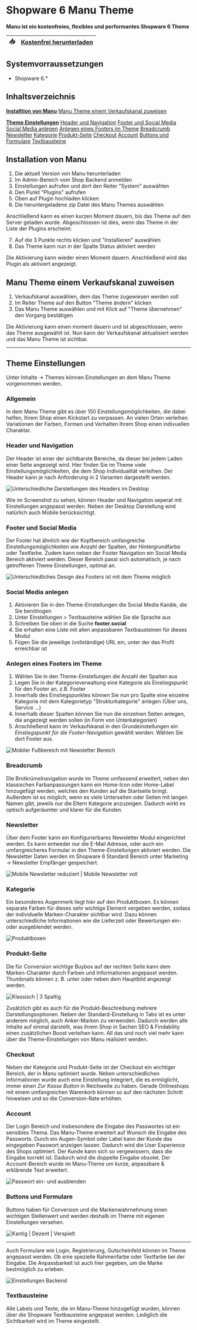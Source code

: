 # Shopware 6 Manu Theme
**Manu ist ein kostenfreies, flexibles und performantes Shopware 6 Theme**


| :inbox_tray: | [Kostenfrei herunterladen](https://www.digitalmanufaktur.com/shopware-6-theme-manu/?utm_source=github&utm_medium=link&utm_campaign=manu_theme) |
| - | --- |

## Systemvorraussetzungen
* Shopware 6.*

## Inhaltsverzeichnis
**[Installtion von Manu](#installtion-von-manu)**
[Manu Theme einem Verkaufskanal zuweisen](#manu-theme-einem-verkaufskanal-zuweisen)

**[Theme Einstellungen](#theme-einstellungen)**
[Header und Navigation](#header-und-navigation)
[Footer und Social Media](#footer-und-social-media)
[Social Media anlegen](#social-media-anlegen)
[Anlegen eines Footers im Theme](#anlegen-eines-footers-im-theme)
[Breadcrumb](#breadcrumb)
[Newsletter](#newsletter)
[Kategorie](#kategorie)
[Produkt-Seite](#produkt-seite)
[Checkout](#checkout)
[Account](#account)
[Buttons und Formulare](#buttons-und-formulare)
[Textbausteine](#textbausteine)

## Installation von Manu
1. Die aktuell Version von Manu herunterladen
2. Im Admin-Bereich vom Shop Backend anmelden
3. Einstellungen aufrufen und dort den Reiter "System" auswählen
4. Den Punkt "Plugins" aufrufen
5. Oben auf Plugin hochladen klicken
6. Die heruntergeladene zip Datei des Manu Themes auswählen

Anschließend kann es einen kurzen Moment dauern, bis das Theme auf den Server geladen wurde. Abgeschlossen ist dies, wenn das Theme in der Liste der Plugins erscheint:

7. Auf die 3 Punkte rechts klicken und "Installieren" auswählen
8. Das Theme kann nun in der Spalte Status aktiviert werden

Die Aktivierung kann wieder einen Moment dauern. Anschließend wird das Plugin als aktiviert angezeigt.

## Manu Theme einem Verkaufskanal zuweisen
1. Verkaufskanal auswählen, dem das Theme zugewiesen werden soll
2. Im Reiter Theme auf den Button "Theme ändern" klicken
3. Das Manu Theme auswählen und mit Klick auf "Theme übernehmen" den Vorgang bestätigen

Die Aktivierung kann einen moment dauern und ist abgeschlossen, wenn das Theme ausgewählt ist. Nun kann der Verkaufskanal aktualisiert werden und das Manu Theme ist sichtbar.

***

## Theme Einstellungen
Unter Inhalte → Themes können Einstellungen an dem Manu Theme vorgenommen werden.

### Allgemein
In dem Manu Theme gibt es über 150 Einstellungsmöglichkeiten, die dabei helfen, Ihrem Shop einen Kickstart zu verpassen. An vielen Orten verleihen Variationen der Farben, Formen und Verhalten Ihrem Shop einen indivuellen Charaktar.

### Header und Navigation
Der Header ist einer der sichtbarste Bereiche, da dieser bei jedem Laden einer Seite angezeigt wird. Hier finden Sie im Theme viele Einstellungsmöglichkeiten, die dem Shop Individualität verleihen. Der Header kann je nach Anforderung in 2 Varianten dargestellt werden. 

![Unterschiedliche Darstellungen des Headers im Desktop](assets/desktop-header.jpg "Unterschiedliche Darstellungen des Headers im Desktop")

Wie im Screenshot zu sehen, können Header und Navigation seperat mit Einstellungen angepasst werden. Neben der Desktop Darstellung wird natürlich auch Mobile berücksichtigt.

### Footer und Social Media
Der Footer hat ähnlich wie der Kopfbereich umfangreiche Einstellungsmöglichkeiten wie Anzahl der Spalten, der Hintergrundfarbe oder Textfarbe. Zudem kann neben der Footer Navigation ein Social Media Bereich aktiviert werden. Dieser Bereich passt sich automatisch, je nach getroffenen Theme Einstellungen, optimal an.

![Unterschiedliches Design des Footers ist mit dem Theme möglich](assets/footer.jpg)

### Social Media anlegen
1. Aktivieren Sie in den Theme-Einstellungen die Social Media Kanäle, die Sie benötiogen
2. Unter Einstellungen > Textbausteine wählen Sie die Sprache aus
3. Schreiben Sie oben in die Suche **footer.social**
4. Sie erhalten eine Liste mit allen anpassbaren Textbausteinen für dieses Modul
5. Fügen Sie die jeweilige (vollständige) URL ein, unter der das Profil erreichbar ist

### Anlegen eines Footers im Theme
1. Wählen Sie in den Theme-Einstellungen die Anzahl der Spalten aus
2. Legen Sie in der Kategorieverwaltung eine Kategorie als Einstiegspunkt für den Footer an, z.B. Footer
3. Innerhalb des Einstiegspunktes können Sie nun pro Spalte eine einzelne Kategorie mit dem Kategorietyp "Strukturkategorie" anlegen (Über uns, Service …)
5. Innerhalb dieser Spalten können Sie nun die einzelnen Seiten anlegen, die angezeigt werden sollen (in Form von Unterkategorien)
6. Anschließend kann im Verkaufskanal in den Grundeinstellungen ein *Einstiegspunkt für die Footer-Navigation* gewählt werden. Wählen Sie dort Footer aus.

![Mobiler Fußbereich mit Newsletter Bereich](assets/struktur-footer.jpg)

### Breadcrumb
Die Brotkrümelnavigation wurde im Theme umfassend erweitert, neben den klassischen Farbanpassungen kann ein Home-Icon oder Home-Label hinzugefügt werden, welches den Kunden auf die Startseite bringt. Außerdem ist es möglich, wenn es viele Unterseiten oder Seiten mit langen Namen gibt, jeweils nur die Eltern Kategorie anzuzeigen. Dadurch wirkt es optisch aufgeräumter und klarer für die Kunden.

### Newsletter
Über dem Footer kann ein Konfigurierbares Newsletter Modul eingerichtet werden. Es kann entweder nur die E-Mail Adresse, oder auch ein umfangreicheres Formular in den Theme-Einstellungen aktiviert werden. Die Newsletter Daten werden im Shopware 6 Standard Bereich unter Marketing → Newsletter Empfänger gespeichert.

![Mobile Newsletter reduziert | Mobile Newsletter voll](assets/newsletter.jpg)

### Kategorie
Ein besonderes Augenmerk liegt hier auf den Produktboxen. Es können separate Farben für dieses sehr wichtige Element vergeben werden, sodass der individuelle Marken-Charakter sichtbar wird. Dazu können unterschiedliche Informationen wie die Lieferzeit oder Bewertungen ein- oder ausgeblendet werden.

![Produktboxen](img/productbox.jpg)

### Produkt-Seite
Die für Conversion wichtige Buybox auf der rechten Seite kann dem Marken-Charakter durch Farben und Informationen angepasst werden. Thumbnails können z. B. unter oder neben dem Hauptbild angezeigt werden.

![Klassisch | 3 Spaltig](assets/produkt.jpg)

Zusätzlich gibt es auch für die Produkt-Beschreibung mehrere Darstellungsoptionen. Neben der Standard-Einstellung in Tabs ist es unter anderem möglich, auch Anker-Marken zu verwenden. Dadurch werden alle Inhalte auf einmal darstellt, was ihrem Shop in Sachen SEO & Findability einen zusätzlichen Boost verleihen kann. All das und noch viel mehr kann über die Theme-Einstellungen von Manu realisiert werden.

### Checkout
Neben der Kategorie und Produkt-Seite ist der Checkout ein wichtiger Bereich, der in Manu optimiert wurde. Neben unterschiedlichen Informationen wurde auch eine Einstellung integriert, die es ermöglicht, immer einen *Zur Kasse Button* in Reichweite zu haben. Gerade Onlineshops mit einem umfangreichen Warenkorb können so auf den nächsten Schritt hinweisen und so die Conversion-Rate erhöhen.

### Account 
Der Login Bereich und insbesondere die Eingabe des Passwortes ist ein sensibles Thema. Das Manu-Theme erweitert auf Wunsch die Eingabe des Passworts. Durch ein Augen-Symbol oder Label kann der Kunde das eingegeben Passwort anzeigen lassen. Dadurch wird die User Experience des Shops optimiert. Der Kunde kann sich so vergewissern, dass die Eingabe korrekt ist. Dadurch wird die doppelte Eingabe obsolet. Der Account-Bereich wurde im Manu-Theme um kurze, anpassbare & erklärende Text erweitert.

![Passwort ein- und ausblenden](assets/password.gif)

### Buttons und Formulare
Buttons haben für Conversion und die Markenwahrnehmung einen wichtigen Stellenwert und werden deshalb im Theme mit eigenen Einstellungen versehen. 

![Kantig | Dezent | Verspielt](assets/buttons.jpg)

***

Auch Formulare wie Login, Registrierung, Gutscheinfeld können im Theme angepasst werden. Ob eine spezielle Rahmenfarbe oder Textfarbe bei der Eingabe. Die Anpassbarkeit ist auch hier gegeben, um die Marke bestmöglich zu erleben.

![Einstellungen Backend](assets/forms.png)

### Textbausteine
Alle Labels und Texte, die im Manu-Theme hinzugefügt wurden, können über die Shopware Textbausteine angepasst werden. Lediglich die Sichtbarkeit wird im Theme eingestellt.
